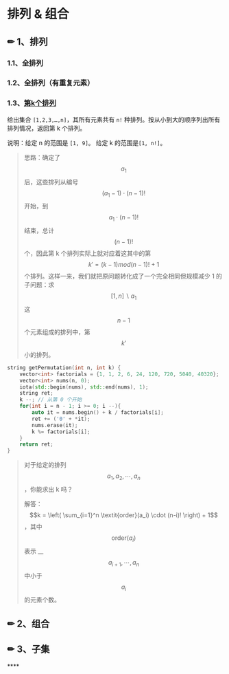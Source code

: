 # 排列 & 组合

## ✏ 1、排列

### 1.1、全排列

### 1.2、全排列（有重复元素）

### 1.3、[第k个排列](https://leetcode-cn.com/problems/permutation-sequence/)

给出集合 `[1,2,3,…,n]`，其所有元素共有 `n!` 种排列。按从小到大的顺序列出所有排列情况，返回第 k 个排列。

说明：给定 n 的范围是 `[1, 9]`。 给定 k 的范围是`[1, n!]`。

> 思路：确定了 $$a_1$$ 后，这些排列从编号 $$(a_1 - 1)\cdot(n - 1)!$$ 开始，到 $$a_1\cdot(n - 1)!$$ 结束，总计 $$(n - 1)!$$ 个，因此第 k 个排列实际上就对应着这其中的第 $$k \prime =(k−1)mod(n−1)!+1$$ 个排列。这样一来，我们就把原问题转化成了一个完全相同但规模减少 1 的子问题：求 $$[1, n] \backslash a_1$$ 这 $$n - 1$$ 个元素组成的排列中，第 $$k\prime$$ 小的排列。

```cpp
string getPermutation(int n, int k) {
    vector<int> factorials = {1, 1, 2, 6, 24, 120, 720, 5040, 40320};
    vector<int> nums(n, 0);
    iota(std::begin(nums), std::end(nums), 1);
    string ret;
    k --; // 从第 0 个开始
    for(int i = n - 1; i >= 0; i --){
        auto it = nums.begin() + k / factorials[i];
        ret += ('0' + *it);
        nums.erase(it);
        k %= factorials[i];
    }
    return ret;
}
```

> 对于给定的排列 $$a_1, a_2, \cdots, a_n$$，你能求出 k 吗？
>
> 解答： $$k = \left( \sum_{i=1}^n \textit{order}(a_i) \cdot (n-i)! \right) + 1$$ ，其中 $$\text{order}(a_i)$$ 表示 __$$a_{i+1}, \cdots, a_n$$ 中小于 $$a_i$$ 的元素个数。

## ✏ 2、组合

## ✏ 3、子集



\*\*\*\*

